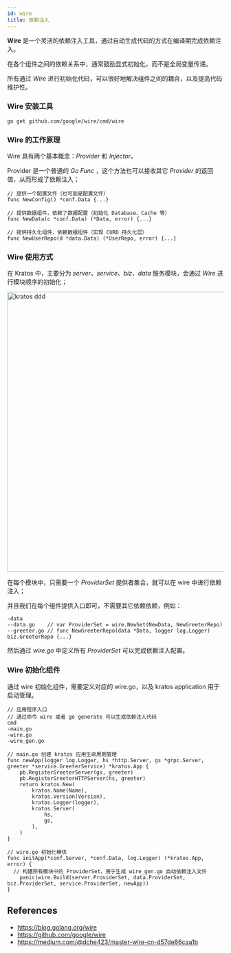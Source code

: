 ```yaml
---
id: wire
title: 依赖注入
---
```


**Wire** 是一个灵活的依赖注入工具，通过自动生成代码的方式在编译期完成依赖注入。

在各个组件之间的依赖关系中，通常鼓励显式初始化，而不是全局变量传递。

所有通过 *Wire* 进行初始化代码，可以很好地解决组件之间的耦合，以及提高代码维护性。

### Wire 安装工具

```
go get github.com/google/wire/cmd/wire
```

### Wire 的工作原理

Wire 具有两个基本概念：*Provider* 和 *Injector*。

Provider 是一个普通的 *Go Func* ，这个方法也可以接收其它 *Provider* 的返回值，从而形成了依赖注入；

```
// 提供一个配置文件（也可能是配置文件）
func NewConfig() *conf.Data {...}

// 提供数据组件，依赖了数据配置（初始化 Database、Cache 等）
func NewData(c *conf.Data) (*Data, error) {...}

// 提供持久化组件，依赖数据组件（实现 CURD 持久化层）
func NewUserRepo(d *data.Data) (*UserRepo, error) {...}
```

### Wire 使用方式

在 Kratos 中，主要分为 *server、service、biz、data* 服务模块，会通过 *Wire* 进行模块顺序的初始化；

<img src="/images/wire.png" alt="kratos ddd" width="650px" />

在每个模块中，只需要一个 *ProviderSet* 提供者集合，就可以在 wire 中进行依赖注入；

并且我们在每个组件提供入口即可，不需要其它依赖依赖，例如：

```
-data
--data.go    // var ProviderSet = wire.NewSet(NewData, NewGreeterRepo)
--greeter.go // func NewGreeterRepo(data *Data, logger log.Logger) biz.GreeterRepo {...}
```

然后通过 *wire.go* 中定义所有 *ProviderSet* 可以完成依赖注入配置。

### Wire 初始化组件

通过 wire 初始化组件，需要定义对应的 wire.go，以及 kratos application 用于启动管理。

```
// 应用程序入口
// 通过命令 wire 或者 go generate 可以生成依赖注入代码
cmd
-main.go
-wire.go
-wire_gen.go

// main.go 创建 kratos 应用生命周期管理
func newApp(logger log.Logger, hs *http.Server, gs *grpc.Server, greeter *service.GreeterService) *kratos.App {
	pb.RegisterGreeterServer(gs, greeter)
	pb.RegisterGreeterHTTPServer(hs, greeter)
	return kratos.New(
		kratos.Name(Name),
		kratos.Version(Version),
		kratos.Logger(logger),
		kratos.Server(
			hs,
			gs,
		),
	)
}

// wire.go 初始化模块
func initApp(*conf.Server, *conf.Data, log.Logger) (*kratos.App, error) {
  // 构建所有模块中的 ProviderSet，用于生成 wire_gen.go 自动依赖注入文件
	panic(wire.Build(server.ProviderSet, data.ProviderSet, biz.ProviderSet, service.ProviderSet, newApp))
}
```

## References

* https://blog.golang.org/wire
* https://github.com/google/wire
* https://medium.com/@dche423/master-wire-cn-d57de86caa1b
